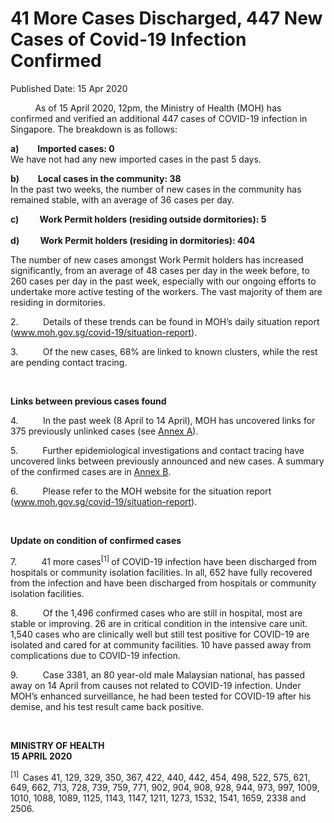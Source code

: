 <html>
    <meta http-equiv="Content-Type" content="text/html; charset=utf-8"/>
    <meta charset="utf-8"/>
    <title>41 More Cases Discharged, 447 New Cases of Covid-19 Infection Confirmed</title>
    <body><h1>41 More Cases Discharged, 447 New Cases of Covid-19 Infection Confirmed</h1>
    <p>Published Date: 15 Apr 2020</p> <p>&nbsp;&nbsp;&nbsp;&nbsp;&nbsp;&nbsp;&nbsp;&nbsp;&nbsp; As of 15 April 2020, 12pm, the Ministry of Health (MOH) has confirmed and verified an additional 447 cases of COVID-19 infection in Singapore. The breakdown is as follows: </p><p><strong>a)&nbsp;&nbsp;&nbsp;&nbsp;&nbsp;&nbsp;&nbsp;&nbsp; Imported cases: 0 <br></strong>We have not had any new imported cases in the past 5 days.&nbsp; </p><p><strong>b)&nbsp;&nbsp;&nbsp;&nbsp;&nbsp;&nbsp;&nbsp;&nbsp; Local cases in the community: 38<br></strong>In the past two weeks, the number of new cases in the community has remained stable, with an average of 36 cases per day.&nbsp; </p><p><strong>c)&nbsp;&nbsp;&nbsp;&nbsp;&nbsp;&nbsp;&nbsp;&nbsp;&nbsp; Work Permit holders (residing outside dormitories): 5<br><br>d)&nbsp;&nbsp;&nbsp;&nbsp;&nbsp;&nbsp;&nbsp;&nbsp;&nbsp; Work Permit holders (residing in dormitories): 404</strong></p><p>The number of new cases amongst Work Permit holders has increased significantly, from an average of 48 cases per day in the week before, to 260 cases per day in the past week, especially with our ongoing efforts to undertake more active testing of the workers. The vast majority of them are residing in dormitories.&nbsp; </p><p>2.&nbsp;&nbsp;&nbsp;&nbsp;&nbsp;&nbsp;&nbsp;&nbsp;&nbsp; Details of these trends can be found in MOH’s daily situation report (<a title="" href="http://www.moh.gov.sg/covid-19/situation-report" target="_blank" data-saferedirecturl="https://www.google.com/url?q=http://www.moh.gov.sg/covid-19/situation-report&amp;source=gmail&amp;ust=1587047800668000&amp;usg=AFQjCNHhttqBQv3SJKUuolwh5UpGbwxe8Q">www.moh.gov.sg/covid-19/<wbr>situation-report</a>). </p><p>3.&nbsp;&nbsp;&nbsp;&nbsp;&nbsp;&nbsp;&nbsp;&nbsp;&nbsp; Of the new cases, 68% are linked to known clusters, while the rest are pending contact tracing. </p><p>&nbsp;</p><p><strong>Links between previous cases found</strong></p><p>4.&nbsp;&nbsp;&nbsp;&nbsp;&nbsp;&nbsp;&nbsp;&nbsp;&nbsp; In the past week (8 April to 14 April), MOH has uncovered links for 375 previously unlinked cases (see <a href="/docs/librariesprovider5/pressroom/press-releases/annex-acb70789b817a40b1bd13445b9881156f.pdf?sfvrsn=4d31e6ce_0"></a><a title="Annex A" href="/docs/librariesprovider5/pressroom/press-releases/annex-a_15-4.pdf?sfvrsn=63080c05_2">Annex A</a>). </p><p>5.&nbsp;&nbsp;&nbsp;&nbsp;&nbsp;&nbsp;&nbsp;&nbsp;&nbsp; Further epidemiological investigations and contact tracing have uncovered links between previously announced and new cases. A summary of the confirmed cases are in <a title="Annex B" href="/docs/librariesprovider5/pressroom/press-releases/annex-b_15-4.pdf?sfvrsn=e347bc0c_2">Annex B</a>.</p><p>6.&nbsp;&nbsp;&nbsp;&nbsp;&nbsp;&nbsp;&nbsp;&nbsp;&nbsp; Please refer to the MOH website for the situation report (<a title="" href="http://www.moh.gov.sg/covid-19/situation-report" target="_blank" data-saferedirecturl="https://www.google.com/url?q=http://www.moh.gov.sg/covid-19/situation-report&amp;source=gmail&amp;ust=1587047800668000&amp;usg=AFQjCNHhttqBQv3SJKUuolwh5UpGbwxe8Q">www.moh.gov.sg/covid-19/<wbr>situation-report</a>). </p><p>&nbsp;</p><p><strong>Update on condition of confirmed cases</strong></p><p>7.&nbsp;&nbsp;&nbsp;&nbsp;&nbsp;&nbsp;&nbsp;&nbsp;&nbsp; 41 more cases<sup>[1] </sup>of COVID-19 infection have been discharged from hospitals or community isolation facilities. In all, 652 have fully recovered from the infection and have been discharged from hospitals or community isolation facilities. </p><p>8.&nbsp;&nbsp;&nbsp;&nbsp;&nbsp;&nbsp;&nbsp;&nbsp;&nbsp; Of the 1,496 confirmed cases who are still in hospital, most are stable or improving. 26 are in critical condition in the intensive care unit. 1,540 cases who are clinically well but still test positive for COVID-19 are isolated and cared for at community facilities. 10 have passed away from complications due to COVID-19 infection.</p><p>9.&nbsp;&nbsp;&nbsp;&nbsp;&nbsp;&nbsp;&nbsp;&nbsp;&nbsp; Case 3381, an 80 year-old male Malaysian national, has passed away on 14 April from causes not related to COVID-19 infection. Under MOH’s enhanced surveillance, he had been tested for COVID-19 after his demise, and his test result came back positive.</p><p>&nbsp;&nbsp;</p><p><strong>MINISTRY OF HEALTH<br>15 APRIL 2020</strong></p><p><sup>[1]&nbsp; </sup>Cases 41, 129, 329, 350, 367, 422, 440, 442, 454, 498, 522, 575, 621, 649, 662, 713, 728, 739, 759, 771, 902, 904, 908, 928, 944, 973, 997, 1009, 1010, 1088, 1089, 1125, 1143, 1147, 1211, 1273, 1532, 1541, 1659, 2338 and 2506.</p></body>
</html>